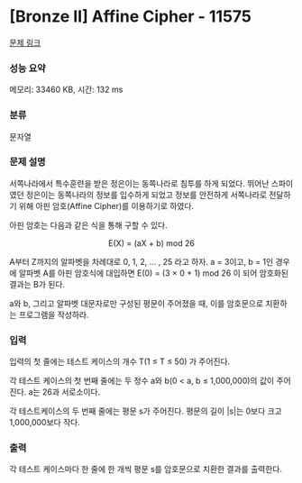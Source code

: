# [Bronze II] Affine Cipher - 11575 

[문제 링크](https://www.acmicpc.net/problem/11575) 

### 성능 요약

메모리: 33460 KB, 시간: 132 ms

### 분류

문자열

### 문제 설명

<p>서쪽나라에서 특수훈련을 받은 정은이는 동쪽나라로 침투를 하게 되었다. 뛰어난 스파이였던 정은이는 동쪽나라의 정보를 입수하게 되었고 정보를 안전하게 서쪽나라로 전달하기 위해 아핀 암호(Affine Cipher)를 이용하기로 하였다.</p>

<p>아핀 암호는 다음과 같은 식을 통해 구할 수 있다.</p>

<p style="text-align: center;">E(X) = (aX + b) mod 26</p>

<p>A부터 Z까지의 알파벳을 차례대로 0, 1, 2, ... , 25 라고 하자. a = 3이고, b = 1인 경우에 알파벳 A를 아핀 암호식에 대입하면 E(0) = (3 × 0 + 1) mod 26 이 되어 암호화된 결과는 B가 된다.</p>

<p>a와 b, 그리고 알파벳 대문자로만 구성된 평문이 주어졌을 때, 이를 암호문으로 치환하는 프로그램을 작성하라.</p>

### 입력 

 <p>입력의 첫 줄에는 테스트 케이스의 개수 T(1 ≤ T ≤ 50) 가 주어진다.</p>

<p>각 테스트 케이스의 첫 번째 줄에는 두 정수 a와 b(0 < a, b ≤ 1,000,000)의 값이 주어진다. a는 26과 서로소이다.</p>

<p>각 테스트케이스의 두 번째 줄에는 평문 s가 주어진다. 평문의 길이 |s|는 0보다 크고 1,000,000보다 작다.</p>

### 출력 

 <p>각 테스트 케이스마다 한 줄에 한 개씩 평문 s를 암호문으로 치환한 결과를 출력한다.</p>

